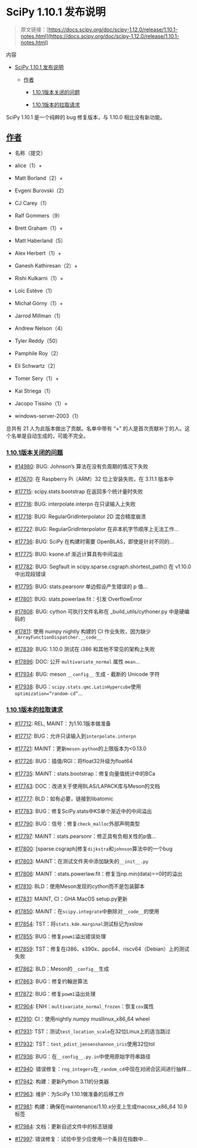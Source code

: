 # SciPy 1.10.1 发布说明

> 原文链接：[https://docs.scipy.org/doc/scipy-1.12.0/release/1.10.1-notes.html](https://docs.scipy.org/doc/scipy-1.12.0/release/1.10.1-notes.html)

内容

+   [SciPy 1.10.1 发布说明](#scipy-1-10-1-release-notes)

    +   [作者](#authors)

        +   [1.10.1版本关闭的问题](#issues-closed-for-1-10-1)

        +   [1.10.1版本的拉取请求](#pull-requests-for-1-10-1)

SciPy 1.10.1 是一个纯粹的 bug 修复版本，与 1.10.0 相比没有新功能。

## [作者](#id2)

+   名称（提交）

+   alice（1）+

+   Matt Borland（2）+

+   Evgeni Burovski（2）

+   CJ Carey（1）

+   Ralf Gommers（9）

+   Brett Graham（1）+

+   Matt Haberland（5）

+   Alex Herbert（1）+

+   Ganesh Kathiresan（2）+

+   Rishi Kulkarni（1）+

+   Loïc Estève（1）

+   Michał Górny（1）+

+   Jarrod Millman（1）

+   Andrew Nelson（4）

+   Tyler Reddy（50）

+   Pamphile Roy（2）

+   Eli Schwartz（2）

+   Tomer Sery（1）+

+   Kai Striega（1）

+   Jacopo Tissino（1）+

+   windows-server-2003（1）

总共有 21 人为此版本做出了贡献。名单中带有 “+” 的人是首次贡献补丁的人。这个名单是自动生成的，可能不完全。

### [1.10.1版本关闭的问题](#id3)

+   [#14980](https://github.com/scipy/scipy/issues/14980): BUG: Johnson’s 算法在没有负周期的情况下失败

+   [#17670](https://github.com/scipy/scipy/issues/17670): 在 Raspberry Pi（ARM）32 位上安装失败，在 3.11.1 版本中

+   [#17715](https://github.com/scipy/scipy/issues/17715): scipy.stats.bootstrap 在返回多个统计量时失败

+   [#17716](https://github.com/scipy/scipy/issues/17716): BUG: interpolate.interpn 在只读输入上失败

+   [#17718](https://github.com/scipy/scipy/issues/17718): BUG: RegularGridInterpolator 2D 混合精度崩溃

+   [#17727](https://github.com/scipy/scipy/issues/17727): BUG: RegularGridInterpolator 在非本机字节顺序上无法工作…

+   [#17736](https://github.com/scipy/scipy/issues/17736): BUG: SciPy 在构建时需要 OpenBLAS，即使是针对不同的…

+   [#17775](https://github.com/scipy/scipy/issues/17775): BUG: ksone.sf 渐近计算具有中间溢出

+   [#17782](https://github.com/scipy/scipy/issues/17782): BUG: Segfault in scipy.sparse.csgraph.shortest_path() 在 v1.10.0 中出现段错误

+   [#17795](https://github.com/scipy/scipy/issues/17795): BUG: stats.pearsonr 单边假设产生错误的 p 值…

+   [#17801](https://github.com/scipy/scipy/issues/17801): BUG: stats.powerlaw.fit：引发 OverflowError

+   [#17808](https://github.com/scipy/scipy/issues/17808): BUG: cython 可执行文件名称在 _build_utils/cythoner.py 中是硬编码的

+   [#17811](https://github.com/scipy/scipy/issues/17811): 使用 numpy nightly 构建的 CI 作业失败，因为缺少 `_ArrayFunctionDispatcher.__code__`

+   [#17839](https://github.com/scipy/scipy/issues/17839): BUG: 1.10.0 测试在 i386 和其他不常见的架构上失败

+   [#17896](https://github.com/scipy/scipy/issues/17896): DOC: 公开 `multivariate_normal` 属性 `mean`…

+   [#17934](https://github.com/scipy/scipy/issues/17934): BUG: meson `__config__` 生成 - 截断的 Unicode 字符

+   [#17938](https://github.com/scipy/scipy/issues/17938): BUG：`scipy.stats.qmc.LatinHypercube`使用`optimization=”random-cd”`…

### [1.10.1版本的拉取请求](#id4)

+   [#17712](https://github.com/scipy/scipy/pull/17712): REL, MAINT：为1.10.1版本做准备

+   [#17717](https://github.com/scipy/scipy/pull/17717): BUG：允许只读输入到`interpolate.interpn`

+   [#17721](https://github.com/scipy/scipy/pull/17721): MAINT：更新`meson-python`的上限版本为<0.13.0

+   [#17726](https://github.com/scipy/scipy/pull/17726): BUG：插值/RGI：将float32升级为float64

+   [#17735](https://github.com/scipy/scipy/pull/17735): MAINT：stats.bootstrap：修复向量值统计中的BCa

+   [#17743](https://github.com/scipy/scipy/pull/17743): DOC：改进关于使用BLAS/LAPACK库与Meson的文档

+   [#17777](https://github.com/scipy/scipy/pull/17777): BLD：如有必要，链接到libatomic

+   [#17783](https://github.com/scipy/scipy/pull/17783): BUG：修复SciPy.stats中KS单个渐近中的中间溢出

+   [#17790](https://github.com/scipy/scipy/pull/17790): BUG：信号：修复`check_malloc`外部声明类型

+   [#17797](https://github.com/scipy/scipy/pull/17797): MAINT：stats.pearsonr：修正具有负相关性的p值…

+   [#17800](https://github.com/scipy/scipy/pull/17800): [sparse.csgraph]修复`dijkstra`和`johnson`算法中的一个bug

+   [#17803](https://github.com/scipy/scipy/pull/17803): MAINT：在测试文件夹中添加缺失的`__init__.py`

+   [#17806](https://github.com/scipy/scipy/pull/17806): MAINT：stats.powerlaw.fit：修复当np.min(data)==0时的溢出

+   [#17810](https://github.com/scipy/scipy/pull/17810): BLD：使用Meson发现的cython而不是包装脚本

+   [#17831](https://github.com/scipy/scipy/pull/17831): MAINT, CI：GHA MacOS setup.py更新

+   [#17850](https://github.com/scipy/scipy/pull/17850): MAINT：在`scipy.integrate`中删除对`__code__`的使用

+   [#17854](https://github.com/scipy/scipy/pull/17854): TST：将`stats.kde.marginal`测试标记为xslow

+   [#17855](https://github.com/scipy/scipy/pull/17855): BUG：修复`powm1`溢出错误处理

+   [#17859](https://github.com/scipy/scipy/pull/17859): TST：修复在i386、s390x、ppc64、riscv64（Debian）上的测试失败

+   [#17862](https://github.com/scipy/scipy/pull/17862): BLD：Meson的`__config__`生成

+   [#17863](https://github.com/scipy/scipy/pull/17863): BUG：修复约翰逊算法

+   [#17872](https://github.com/scipy/scipy/pull/17872): BUG：修复`powm1`溢出处理

+   [#17904](https://github.com/scipy/scipy/pull/17904): ENH：`multivariate_normal_frozen`：恢复`cov`属性

+   [#17910](https://github.com/scipy/scipy/pull/17910): CI：使用nightly numpy musllinux_x86_64 wheel

+   [#17931](https://github.com/scipy/scipy/pull/17931): TST：测试`test_location_scale`在32位Linux上的适当跳过

+   [#17932](https://github.com/scipy/scipy/pull/17932): TST：`test_pdist_jensenshannon_iris`使用32位tol

+   [#17936](https://github.com/scipy/scipy/pull/17936): BUG：在`__config__.py.in`中使用原始字符串路径

+   [#17940](https://github.com/scipy/scipy/pull/17940): 错误修复：`rng_integers`在`_random_cd`中现在对闭合区间进行抽样…

+   [#17942](https://github.com/scipy/scipy/pull/17942): 构建：更新Python 3.11的分类器

+   [#17963](https://github.com/scipy/scipy/pull/17963): 维护：为SciPy 1.10.1做准备的后移工作

+   [#17981](https://github.com/scipy/scipy/pull/17981): 构建：确保在maintenance/1.10.x分支上生成macosx_x86_64 10.9标签

+   [#17984](https://github.com/scipy/scipy/pull/17984): 文档：更新自述文件中的标志链接

+   [#17997](https://github.com/scipy/scipy/pull/17997): 错误修复：试验中至少应使用一个条目在指数中…
